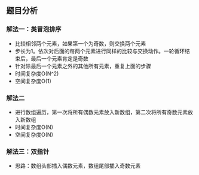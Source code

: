 ## 题目分析
### 解法一：类冒泡排序
* 比较相邻两个元素，如果第一个为奇数，则交换两个元素
* 步长为1。依次对后面的每两个元素进行同样的比较与交换动作。一轮循环结束后，最后一个元素肯定是奇数
* 针对除最后一个元素之外的其他所有元素，重复上面的步骤
* 时间复杂度O(N^2)
* 空间复杂度O(1)

### 解法二
* 进行数组遍历，第一次将所有偶数元素放入新数组，第二次将所有奇数元素放入新数组
* 时间复杂度O(N)
* 空间复杂度O(N)

### 解法三：双指针
* 思路：数组头部插入偶数元素，数组尾部插入奇数元素